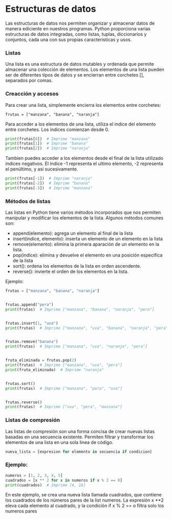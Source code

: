 # Estructuras de datos

Las estructuras de datos nos permiten organizar y almacenar datos de manera ediciente en nuestros programas. Python proporciona varias estructuras de datos integradas, como listas, tuplas, diccionarios y conjuntos, cada una con sus propias caracteristicas y usos.

### Listas

Una lista es una estructura de datos mutables y ordenada que permite almacenar una colección de elementos. Los elementos de una lista pueden ser de diferentes tipos de datos y se encierran entre corchetes [], separados por comas.

### Creacción y accesos

Para crear una lista, simplemente encierra los elementos entre corchetes:

`frutas = ["manzana", "banana", "naranja"]`

Para acceder a los elementos de una lista, utiliza el indice del elemento entre corchetes. Los indices comienzan desde 0.

```python
print(frutas[0])  # Imprime "manzana"
print(frutas[1])  # Imprime "banana"
print(frutas[2])  # Imprime "naranja"
```

Tambien puedes acceder a los elementos desde el final de la lista utilizado indices negativos. El índice -1 representa el ultimo elemento, -2 representa el penúltimo, y asi sucesivamente.

```python
print(frutas[-1])  # Imprime "naranja"
print(frutas[-2])  # Imprime "banana"
print(frutas[-3])  # Imprime "manzana"
```

### Métodos de listas

Las listas en Python tiene varios métodos incorporados que nos permiten manipular y modificar los elementos de la lista. Algunos métodos comunes son:

- append(elemento): agrega un elemento al final de la lista
- insert(indice, elemento): inserta un elemento de un elemento en la lista
- remove(elemento): elimina la primera aparación de un elemento en la lista.
- pop(indice): elimina y devuelve el elemento en una posición especifica de la lista
- sort(): ordena los elementos de la lista en orden ascendente.
- reverse(): invierte el orden de los elementos en la lista.

Ejemplo:

```python
frutas = ["manzana", "banana", "naranja"]


frutas.append("pera")
print(frutas)  # Imprime ["manzana", "banana", "naranja", "pera"]


frutas.insert(1, "uva")
print(frutas)  # Imprime ["manzana", "uva", "banana", "naranja", "pera"]


frutas.remove("banana")
print(frutas)  # Imprime ["manzana", "uva", "naranja", "pera"]


fruta_eliminada = frutas.pop(2)
print(frutas)  # Imprime ["manzana", "uva", "pera"]
print(fruta_eliminada)  # Imprime "naranja"


frutas.sort()
print(frutas)  # Imprime ["manzana", "pera", "uva"]


frutas.reverse()
print(frutas)  # Imprime ["uva", "pera", "manzana"]
```

### Listas de compresión

Las listas de compresión son una forma concisa de crear nuevas listas basadas en una secuencia existente. Permiten filtrar y transformar los elementos de una lista en una sola linea de código.

```python
nueva_lista = [expresion for elemento in secuencia if condicion]

```

### Ejemplo:

```python
numeros = [1, 2, 3, 4, 5]
cuadrados = [x ** 2 for x in numeros if x % 2 == 0]
print(cuadrados)  # Imprime [4, 16]
```

En este ejemplo, se crea una nueva lista llamada cuadrados, que contiene los cuadrados de los números pares de la list numeros. La expresión x **2 eleva cada elemento al cuadrado, y la condición if x % 2 == o filtra solo los numeros pares
